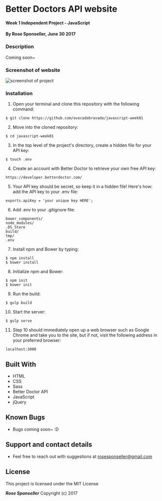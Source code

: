 # Better Doctors API website

#### Week 1 Independent Project - JavaScript

#### By **Rose Sponseller, June 30 2017**

### Description

Coming soon~

### Screenshot of website

![screenshot of project](https://github.com/avocadobravado/javascript-week01/blob/master/img/scs.png?raw=true)

### Installation

1) Open your terminal and clone this repository with the following command:

```
$ git clone https://github.com/avocadobravado/javascript-week01
```

2) Move into the cloned repository:

```
$ cd javascript-week01
```

3) In the top level of the project's directory, create a hidden file for your API key:

```
$ touch .env
```

4) Create an account with Better Doctor to retrieve your own free API key:

```
https://developer.betterdoctor.com/
```

5) Your API key should be secret, so keep it in a hidden file! Here's how: add the API key to your .env file:

```
exports.apiKey = 'your unique key HERE';
```

6) Add .env to your .gitignore file:

```
bower_components/
node_modules/
.DS_Store
build/
tmp/
.env
```  

7) Install npm and Bower by typing:

```
$ npm install
$ bower install
```

8) Initialize npm and Bower:

```
$ npm init
$ bower init
```

9) Run the build:

```
$ gulp build
```

10) Start the server:

```
$ gulp serve
```

11) Step 10 should immediately open up a web browser such as Google Chrome and take you to the site, but if not, visit the following address in your preferred browser:

```
localhost:3000
```

## Built With

* HTML
* CSS
* Sass
* Better Doctor API
* JavaScript
* jQuery

## Known Bugs

* Bugs coming soon~ :D

## Support and contact details

* Feel free to reach out with suggestions at rosesponseller@gmail.com

## License

This project is licensed under the MIT License

**_Rose Sponseller_** Copyright (c) 2017
